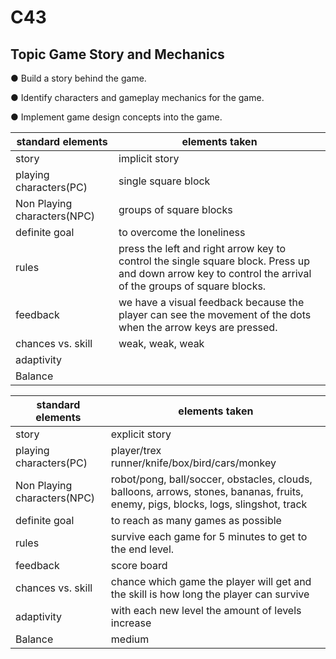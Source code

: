 # C43 

## Topic Game Story and Mechanics

● Build a story behind the game.

● Identify characters and gameplay mechanics for the game. 

● Implement game design concepts into the game.

| standard elements           | elements taken                                               |
| --------------------------- | ------------------------------------------------------------ |
| story                       | implicit story                                               |
| playing characters(PC)      | single square block                                          |
| Non Playing characters(NPC) | groups of square blocks                                      |
| definite goal               | to overcome the loneliness                                   |
| rules                       | press the left and right arrow key to control the single square block. Press up and down arrow key to control the arrival of the groups of square blocks. |
| feedback                    | we have a visual feedback because the player can see the movement of the dots when the arrow keys are pressed. |
| chances vs. skill           | weak, weak, weak                                             |
| adaptivity                  |                                                              |
| Balance                     |                                                              |

| standard elements           | elements taken                                               |
| --------------------------- | ------------------------------------------------------------ |
| story                       | explicit story                                               |
| playing characters(PC)      | player/trex runner/knife/box/bird/cars/monkey                |
| Non Playing characters(NPC) | robot/pong, ball/soccer, obstacles, clouds, balloons, arrows, stones, bananas, fruits, enemy, pigs, blocks, logs, slingshot, track |
| definite goal               | to reach as many games as possible                           |
| rules                       | survive each game for 5 minutes to get to the end level.     |
| feedback                    | score board                                                  |
| chances vs. skill           | chance which game the player will get and the skill is how long the player can survive |
| adaptivity                  | with each new level the amount of levels increase            |
| Balance                     | medium                                                       |
